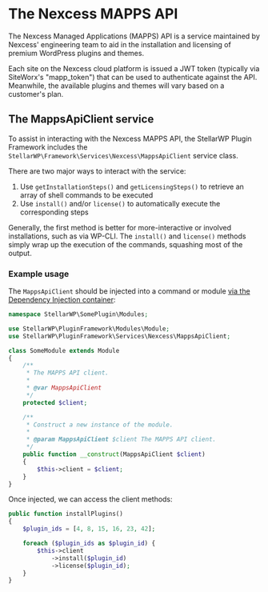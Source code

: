 # The Nexcess MAPPS API

The Nexcess Managed Applications (MAPPS) API is a service maintained by Nexcess' engineering team to aid in the installation and licensing of premium WordPress plugins and themes.

Each site on the Nexcess cloud platform is issued a JWT token (typically via SiteWorx's "mapp_token") that can be used to authenticate against the API. Meanwhile, the available plugins and themes will vary based on a customer's plan.

## The MappsApiClient service

To assist in interacting with the Nexcess MAPPS API, the StellarWP Plugin Framework includes the `StellarWP\Framework\Services\Nexcess\MappsApiClient` service class.

There are two major ways to interact with the service:

1. Use `getInstallationSteps()` and `getLicensingSteps()` to retrieve an array of shell commands to be executed
2. Use `install()` and/or `license()` to automatically execute the corresponding steps

Generally, the first method is better for more-interactive or involved installations, such as via WP-CLI. The `install()` and `license()` methods simply wrap up the execution of the commands, squashing most of the output.

### Example usage

The `MappsApiClient` should be injected into a command or module [via the Dependency Injection container](container.md):

```php
namespace StellarWP\SomePlugin\Modules;

use StellarWP\PluginFramework\Modules\Module;
use StellarWP\PluginFramework\Services\Nexcess\MappsApiClient;

class SomeModule extends Module
{
    /**
     * The MAPPS API client.
     *
     * @var MappsApiClient
     */
    protected $client;

    /**
     * Construct a new instance of the module.
     *
     * @param MappsApiClient $client The MAPPS API client.
     */
    public function __construct(MappsApiClient $client)
    {
        $this->client = $client;
    }
}
```

Once injected, we can access the client methods:

```php
public function installPlugins()
{
    $plugin_ids = [4, 8, 15, 16, 23, 42];

    foreach ($plugin_ids as $plugin_id) {
        $this->client
            ->install($plugin_id)
            ->license($plugin_id);
    }
}
```
